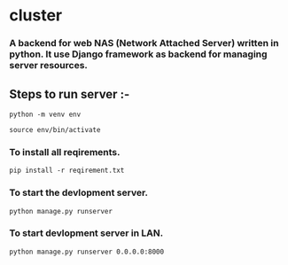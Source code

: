 # cluster
### A backend for web NAS (Network Attached Server) written in python. It use Django framework as backend for managing server resources.

## Steps to run server :-

```
python -m venv env
```

```
source env/bin/activate
```
 
 ### To install all reqirements.
 ```
 pip install -r reqirement.txt
 ```
 ### To start the devlopment server.
 ```
 python manage.py runserver
 ```
 ### To start devlopment server in LAN.
 ```
 python manage.py runserver 0.0.0.0:8000
 
 ```
